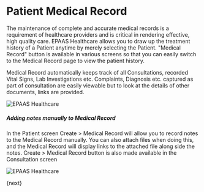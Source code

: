<!-- add-breadcrumbs -->
# Patient Medical Record
The maintenance of complete and accurate medical records is a requirement of healthcare providers and is critical in rendering effective, high quality care. EPAAS Healthcare allows you to draw up the treatment history of a Patient anytime by merely selecting the Patient. "Medical Record" button is available in various screens so that you can easily switch to the Medical Record page to view the patient history.

Medical Record automatically keeps track of all Consultations, recorded Vital Signs, Lab Investigations etc. Complaints, Diagnosis etc. captured as part of consultation are easily viewable but to look at the details of other documents, links are provided.

<img class="screenshot" alt="EPAAS Healthcare" src="{{docs_base_url}}/assets/img/healthcare/medical_record_1.png">

##### Adding notes manually to Medical Record
In the Patient screen Create > Medical Record will allow you to record notes to the Medical Record manually. You can also attach files when doing this, and the Medical Record will display links to the attached file along side the notes. Create > Medical Record button is also made available in the Consultation screen

<img class="screenshot" alt="EPAAS Healthcare" src="{{docs_base_url}}/assets/img/healthcare/medical_record_2.png">

{next}

